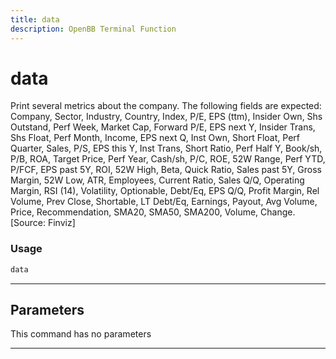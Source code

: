 ```yaml
---
title: data
description: OpenBB Terminal Function
---
```


# data

Print several metrics about the company. The following fields are expected: Company, Sector, Industry, Country, Index, P/E, EPS (ttm), Insider Own, Shs Outstand, Perf Week, Market Cap, Forward P/E, EPS next Y, Insider Trans, Shs Float, Perf Month, Income, EPS next Q, Inst Own, Short Float, Perf Quarter, Sales, P/S, EPS this Y, Inst Trans, Short Ratio, Perf Half Y, Book/sh, P/B, ROA, Target Price, Perf Year, Cash/sh, P/C, ROE, 52W Range, Perf YTD, P/FCF, EPS past 5Y, ROI, 52W High, Beta, Quick Ratio, Sales past 5Y, Gross Margin, 52W Low, ATR, Employees, Current Ratio, Sales Q/Q, Operating Margin, RSI (14), Volatility, Optionable, Debt/Eq, EPS Q/Q, Profit Margin, Rel Volume, Prev Close, Shortable, LT Debt/Eq, Earnings, Payout, Avg Volume, Price, Recommendation, SMA20, SMA50, SMA200, Volume, Change. [Source: Finviz]

### Usage

```python
data
```

---

## Parameters

This command has no parameters


---
